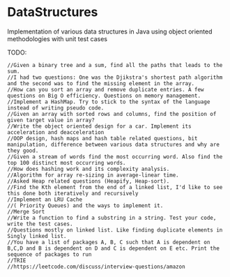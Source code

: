 # DataStructures
Implementation of various data structures in Java using object oriented methodologies with unit test cases

TODO:

    //Given a binary tree and a sum, find all the paths that leads to the sum.
    //I had two questions: One was the Djikstra's shortest path algorithm and the second was to find the missing element in the array.
    //How can you sort an array and remove duplicate entries. A few questions on Big O efficiency. Questions on memory management.
    //Implement a HashMap. Try to stick to the syntax of the language instead of writing pseudo code.
    //Given an array with sorted rows and columns, find the position of given target value in array?
    //Write the object oriented design for a car. Implement its acceleration and deacceleration
    //OOP design, hash maps and hash table related questions, bit manipulation, difference between various data structures and why are they good.
    //Given a stream of words find the most occurring word. Also find the top 100 distinct most occurring words.
    //How does hashing work and its complexity analysis.
    //Algorithm for array re-sizing in average-linear time.
    //Asked Heap related questions (Heapify, Heap-sort).
    //Find the Kth element from the end of a linked list, I'd like to see this done both iteratively and recursively
    //Implement an LRU Cache
    //( Priority Queues) and the ways to implement it.
    //Merge Sort
    //Write a function to find a substring in a string. Test your code, write the test cases.
    //Questions mostly on linked list. Like finding duplicate elements in Singly linked list.
    //You have a list of packages A, B, C such that A is dependent on B,C,D and B is dependent on D and C is dependent on E etc. Print the sequence of packages to run
    //TRIE
    //https://leetcode.com/discuss/interview-questions/amazon

